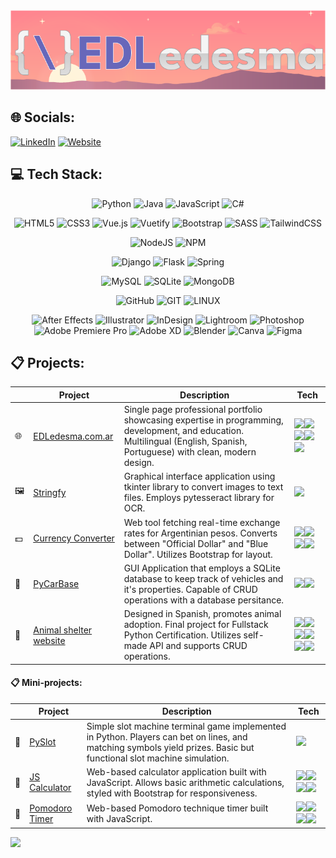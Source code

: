 
<div align="center">
<img src="https://github.com/edledesma/personalsite/blob/main/img/LOGOBG.webp">
</div>



## 🌐 Socials:
[![LinkedIn](https://img.shields.io/badge/LinkedIn-%230077B5.svg?style=for-the-badge&logo=linkedin&logoColor=white)](https://linkedin.com/in/edledesma) [![Website](https://img.shields.io/badge/Website-%f5be4b.svg?style=for-the-badge&logo=about.me&logoColor=white)](https://www.edledesma.com.ar) 

## 💻 Tech Stack:

<div align="center">
	
![Python](https://img.shields.io/badge/python-3670A0?style=for-the-badge&logo=python&logoColor=ffdd54) ![Java](https://img.shields.io/badge/java-%23ED8B00.svg?style=for-the-badge&logo=oracle&logoColor=white) ![JavaScript](https://img.shields.io/badge/javascript-%23323330.svg?style=for-the-badge&logo=javascript&logoColor=%23F7DF1E) ![C#](https://img.shields.io/badge/c%23-%23239120.svg?style=for-the-badge&logo=c-sharp&logoColor=white) 
</div>


<div align="center">

![HTML5](https://img.shields.io/badge/html5-%23E34F26.svg?style=for-the-badge&logo=html5&logoColor=white) ![CSS3](https://img.shields.io/badge/css3-%231572B6.svg?style=for-the-badge&logo=css3&logoColor=white) ![Vue.js](https://img.shields.io/badge/vuejs-%2335495e.svg?style=for-the-badge&logo=vuedotjs&logoColor=%234FC08D) ![Vuetify](https://img.shields.io/badge/Vuetify-1867C0?style=for-the-badge&logo=vuetify&logoColor=AEDDFF) ![Bootstrap](https://img.shields.io/badge/bootstrap-%23563D7C.svg?style=for-the-badge&logo=bootstrap&logoColor=white) ![SASS](https://img.shields.io/badge/SASS-hotpink.svg?style=for-the-badge&logo=SASS&logoColor=white) ![TailwindCSS](https://img.shields.io/badge/tailwindcss-%2338B2AC.svg?style=for-the-badge&logo=tailwind-css&logoColor=white) 
</div>

<div align="center">
	
![NodeJS](https://img.shields.io/badge/node.js-6DA55F?style=for-the-badge&logo=node.js&logoColor=white) ![NPM](https://img.shields.io/badge/NPM-%23000000.svg?style=for-the-badge&logo=npm&logoColor=white)
	
</div>

<div align="center">
	
![Django](https://img.shields.io/badge/django-%23092E20.svg?style=for-the-badge&logo=django&logoColor=white) ![Flask](https://img.shields.io/badge/flask-%23000.svg?style=for-the-badge&logo=flask&logoColor=white) ![Spring](https://img.shields.io/badge/spring-%236DB33F.svg?style=for-the-badge&logo=spring&logoColor=white)

</div>

<div align="center">
	
![MySQL](https://img.shields.io/badge/mysql-%2300f.svg?style=for-the-badge&logo=mysql&logoColor=white) ![SQLite](https://img.shields.io/badge/sqlite-%2307405e.svg?style=for-the-badge&logo=sqlite&logoColor=white) ![MongoDB](https://img.shields.io/badge/MongoDB-%234ea94b.svg?style=for-the-badge&logo=mongodb&logoColor=white) 
	
</div>

<div align="center">

![GitHub](https://img.shields.io/badge/GitHub-%23121011.svg?style=for-the-badge&logo=github&logoColor=white) ![GIT](https://img.shields.io/badge/Git-fc6d26?style=for-the-badge&logo=git&logoColor=white) ![LINUX](https://img.shields.io/badge/Linux-FCC624?style=for-the-badge&logo=linux&logoColor=black)

</div>

<div align="center">

  ![After Effects](https://img.shields.io/badge/Adobe%20After%20Effects-9999FF.svg?style=for-the-badge&logo=Adobe%20After%20Effects&logoColor=white) ![Illustrator](https://img.shields.io/badge/adobeillustrator-%23FF9A00.svg?style=for-the-badge&logo=adobeillustrator&logoColor=white) ![InDesign](https://img.shields.io/badge/Adobe%20InDesign-49021F?style=for-the-badge&logo=adobeindesign&logoColor=white) ![Lightroom](https://img.shields.io/badge/Adobe%20Lightroom-31A8FF.svg?style=for-the-badge&logo=Adobe%20Lightroom&logoColor=white) ![Photoshop](https://img.shields.io/badge/adobephotoshop-%2331A8FF.svg?style=for-the-badge&logo=adobephotoshop&logoColor=white) ![Adobe Premiere Pro](https://img.shields.io/badge/Adobe%20Premiere%20Pro-9999FF.svg?style=for-the-badge&logo=Adobe%20Premiere%20Pro&logoColor=white) ![Adobe XD](https://img.shields.io/badge/Adobe%20XD-470137?style=for-the-badge&logo=Adobe%20XD&logoColor=#FF61F6) ![Blender](https://img.shields.io/badge/blender-%23F5792A.svg?style=for-the-badge&logo=blender&logoColor=white) ![Canva](https://img.shields.io/badge/Canva-%2300C4CC.svg?style=for-the-badge&logo=Canva&logoColor=white) ![Figma](https://img.shields.io/badge/figma-%23F24E1E.svg?style=for-the-badge&logo=figma&logoColor=white)  

 </div>
  
## 📋 Projects:

|| **Project** | **Description** | **Tech**|
|---| --- | --- | --- |
|🌐|[EDLedesma.com.ar](https://www.edledesma.com.ar/) | Single page professional portfolio showcasing expertise in programming, development, and education. Multilingual (English, Spanish, Portuguese) with clean, modern design. | <div><img src="https://cdn.jsdelivr.net/gh/devicons/devicon/icons/html5/html5-original.svg" height="24"/><img src="https://cdn.jsdelivr.net/gh/devicons/devicon/icons/css3/css3-original.svg" height="24"/><img src="https://cdn.jsdelivr.net/gh/devicons/devicon/icons/vuejs/vuejs-original.svg" height="24"/><img src="https://cdn.jsdelivr.net/gh/devicons/devicon/icons/photoshop/photoshop-plain.svg" height="24"/> <img src="https://cdn.jsdelivr.net/gh/devicons/devicon/icons/illustrator/illustrator-plain.svg" height="24" /></div> |
|🖼️| [Stringfy](https://github.com/edledesma/Stringfy) | Graphical interface application using tkinter library to convert images to text files. Employs pytesseract library for OCR. | <div><img src="https://cdn.jsdelivr.net/gh/devicons/devicon/icons/python/python-original.svg" height="24"/></div> |
|💵| [Currency Converter](https://edledesma.github.io/JavaScript/currency.html) | Web tool fetching real-time exchange rates for Argentinian pesos. Converts between "Official Dollar" and "Blue Dollar". Utilizes Bootstrap for layout. | <div><img src="https://cdn.jsdelivr.net/gh/devicons/devicon/icons/html5/html5-original.svg" height="24"/><img src="https://cdn.jsdelivr.net/gh/devicons/devicon/icons/css3/css3-original.svg" height="24"/><img src="https://cdn.jsdelivr.net/gh/devicons/devicon/icons/javascript/javascript-original.svg" height="24"/><img src="https://cdn.jsdelivr.net/gh/devicons/devicon/icons/bootstrap/bootstrap-original.svg" height="24"/></div> |
|🚗| [PyCarBase](https://github.com/edledesma/Python/tree/main/PyCarBase) | GUI Application that employs a SQLite database to keep track of vehicles and it's properties. Capable of CRUD operations with a database persitance.| <div><img src="https://cdn.jsdelivr.net/gh/devicons/devicon/icons/python/python-original.svg" height="24"/><img src="https://cdn.jsdelivr.net/gh/devicons/devicon/icons/sqlite/sqlite-original.svg" height="24" /></div> |
|🐾| [Animal shelter website](https://edledesma.github.io/TPO-CodoACodo/index.html) | Designed in Spanish, promotes animal adoption. Final project for Fullstack Python Certification. Utilizes self-made API and supports CRUD operations. | <div><img src="https://cdn.jsdelivr.net/gh/devicons/devicon/icons/html5/html5-original.svg" height="24"/><img src="https://cdn.jsdelivr.net/gh/devicons/devicon/icons/css3/css3-original.svg" height="24"/><img src="https://cdn.jsdelivr.net/gh/devicons/devicon/icons/javascript/javascript-original.svg" height="24"/><img src="https://cdn.jsdelivr.net/gh/devicons/devicon/icons/vuejs/vuejs-original.svg" height="24"/><img src="https://cdn.jsdelivr.net/gh/devicons/devicon/icons/django/django-plain.svg" height="24"/><img src="https://cdn.jsdelivr.net/gh/devicons/devicon/icons/flask/flask-original.svg" height="24"/></div> |

#### 📋 Mini-projects:

|| **Project** | **Description** | **Tech**|
|---| --- | --- | --- |
|🎰| [PySlot](https://github.com/edledesma/Python/tree/main/PySlot) | Simple slot machine terminal game implemented in Python. Players can bet on lines, and matching symbols yield prizes. Basic but functional slot machine simulation. | <div><img src="https://cdn.jsdelivr.net/gh/devicons/devicon/icons/python/python-original.svg" height="24"/></div> |
|🧮| [JS Calculator](https://edledesma.github.io/JavaScript/calculator.html) | Web-based calculator application built with JavaScript. Allows basic arithmetic calculations, styled with Bootstrap for responsiveness. | <div><img src="https://cdn.jsdelivr.net/gh/devicons/devicon/icons/html5/html5-original.svg" height="24"/><img src="https://cdn.jsdelivr.net/gh/devicons/devicon/icons/css3/css3-original.svg" height="24"/><img src="https://cdn.jsdelivr.net/gh/devicons/devicon/icons/javascript/javascript-original.svg" height="24"/><img src="https://cdn.jsdelivr.net/gh/devicons/devicon/icons/bootstrap/bootstrap-original.svg" height="24"/></div> |
|🍅| [Pomodoro Timer](https://edledesma.github.io/JavaScript/pomodoro.html) | Web-based Pomodoro technique timer built with JavaScript. | <div><img src="https://cdn.jsdelivr.net/gh/devicons/devicon/icons/html5/html5-original.svg" height="24"/><img src="https://cdn.jsdelivr.net/gh/devicons/devicon/icons/css3/css3-original.svg" height="24"/><img src="https://cdn.jsdelivr.net/gh/devicons/devicon/icons/javascript/javascript-original.svg" height="24"/><img src="https://cdn.jsdelivr.net/gh/devicons/devicon/icons/bootstrap/bootstrap-original.svg" height="24"/></div> |

![](https://github-readme-stats.vercel.app/api/top-langs/?username=edledesma&theme=dark&hide_border=true&include_all_commits=true&count_private=true&layout=compact)




